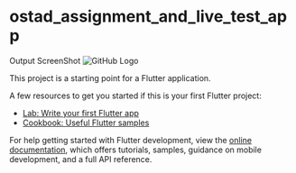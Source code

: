 # ostad_assignment_and_live_test_app

Output ScreenShot
![GitHub Logo](https://github.com/github.png](https://github.com/Ridoy-paul/ostad-app-assignments-and-live-test/blob/module-6-live-test/module-6-live-test-output.jpeg))

This project is a starting point for a Flutter application.

A few resources to get you started if this is your first Flutter project:

- [Lab: Write your first Flutter app](https://docs.flutter.dev/get-started/codelab)
- [Cookbook: Useful Flutter samples](https://docs.flutter.dev/cookbook)

For help getting started with Flutter development, view the
[online documentation](https://docs.flutter.dev/), which offers tutorials,
samples, guidance on mobile development, and a full API reference.
